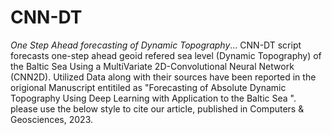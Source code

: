 # CNN-DT
*One Step Ahead forecasting of Dynamic Topography*... 
CNN-DT script forecasts one-step ahead geoid refered sea level (Dynamic Topography) of the Baltic Sea
Using a MultiVariate 2D-Convolutional Neural Network (CNN2D).
Utilized Data along with their sources have been reported in the origional Manuscript entitiled as "Forecasting of Absolute Dynamic Topography Using Deep Learning with Application to the Baltic Sea ".
please use the below style to cite our article, published in Computers & Geosciences, 2023.
